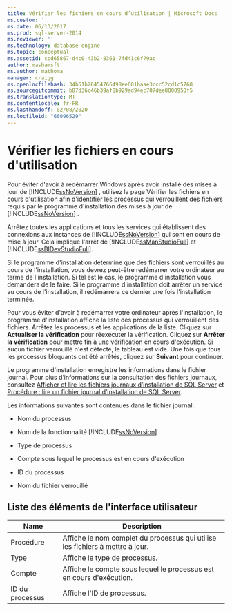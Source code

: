 ```yaml
---
title: Vérifier les fichiers en cours d’utilisation | Microsoft Docs
ms.custom: ''
ms.date: 06/13/2017
ms.prod: sql-server-2014
ms.reviewer: ''
ms.technology: database-engine
ms.topic: conceptual
ms.assetid: ccd65867-d4c0-43b2-8361-7fd41c6f79ac
author: mashamsft
ms.author: mathoma
manager: craigg
ms.openlocfilehash: 34b51b26454766498ee601baae3ccc52cd1c5768
ms.sourcegitcommit: b87d36c46b39af8b929ad94ec707dee8800950f5
ms.translationtype: MT
ms.contentlocale: fr-FR
ms.lasthandoff: 02/08/2020
ms.locfileid: "66096529"
---
```

# <a name="check-files-in-use"></a>Vérifier les fichiers en cours d'utilisation
  Pour éviter d'avoir à redémarrer Windows après avoir installé des mises à jour de [!INCLUDE[ssNoVersion](../../includes/ssnoversion-md.md)] , utilisez la page Vérifier les fichiers en cours d'utilisation afin d'identifier les processus qui verrouillent des fichiers requis par le programme d'installation des mises à jour de [!INCLUDE[ssNoVersion](../../includes/ssnoversion-md.md)] .  
  
 Arrêtez toutes les applications et tous les services qui établissent des connexions aux instances de [!INCLUDE[ssNoVersion](../../includes/ssnoversion-md.md)] qui sont en cours de mise à jour. Cela implique l'arrêt de [!INCLUDE[ssManStudioFull](../../includes/ssmanstudiofull-md.md)] et [!INCLUDE[ssBIDevStudioFull](../../includes/ssbidevstudiofull-md.md)].  
  
 Si le programme d'installation détermine que des fichiers sont verrouillés au cours de l'installation, vous devrez peut-être redémarrer votre ordinateur au terme de l'installation. Si tel est le cas, le programme d'installation vous demandera de le faire. Si le programme d'installation doit arrêter un service au cours de l'installation, il redémarrera ce dernier une fois l'installation terminée.  
  
 Pour vous éviter d'avoir à redémarrer votre ordinateur après l'installation, le programme d'installation affiche la liste des processus qui verrouillent des fichiers. Arrêtez les processus et les applications de la liste. Cliquez sur **Actualiser la vérification** pour réexécuter la vérification. Cliquez sur **Arrêter la vérification** pour mettre fin à une vérification en cours d'exécution. Si aucun fichier verrouillé n'est détecté, le tableau est vide. Une fois que tous les processus bloquants ont été arrêtés, cliquez sur **Suivant** pour continuer.  
  
 Le programme d'installation enregistre les informations dans le fichier journal. Pour plus d’informations sur la consultation des fichiers journaux, consultez [Afficher et lire les fichiers journaux d’installation de SQL Server](../../database-engine/install-windows/view-and-read-sql-server-setup-log-files.md) et [Procédure : lire un fichier journal d’installation de SQL Server](https://go.microsoft.com/fwlink/?LinkID=134490).  
  
 Les informations suivantes sont contenues dans le fichier journal :  
  
-   Nom du processus  
  
-   Nom de la fonctionnalité [!INCLUDE[ssNoVersion](../../includes/ssnoversion-md.md)]  
  
-   Type de processus  
  
-   Compte sous lequel le processus est en cours d'exécution  
  
-   ID du processus  
  
-   Nom du fichier verrouillé  
  
## <a name="uielement-list"></a>Liste des éléments de l'interface utilisateur  
  
|Name|Description|  
|----------|-----------------|  
|Procédure|Affiche le nom complet du processus qui utilise les fichiers à mettre à jour.|  
|Type|Affiche le type de processus.|  
|Compte|Affiche le compte sous lequel le processus est en cours d'exécution.|  
|ID du processus|Affiche l'ID de processus.|  
  
  
